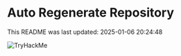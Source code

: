 # Auto Regenerate Repository

This README was last updated: 2025-01-06 20:24:48

 ![TryHackMe](https://tryhackme.com/badge/533634)